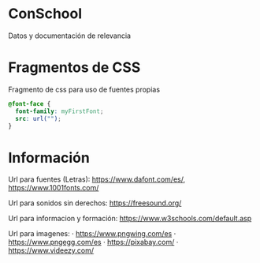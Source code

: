 # ConSchool
Datos y documentación de relevancia

# Fragmentos de CSS

Fragmento de css para uso de fuentes propias
```css
@font-face {
  font-family: myFirstFont;
  src: url("");
}
```

# Información
Url para fuentes (Letras): https://www.dafont.com/es/, https://www.1001fonts.com/

Url para sonidos sin derechos: https://freesound.org/

Url para informacion y formación: https://www.w3schools.com/default.asp

Url para imagenes: 
    · https://www.pngwing.com/es
    · https://www.pngegg.com/es 
    · https://pixabay.com/ 
    · https://www.videezy.com/